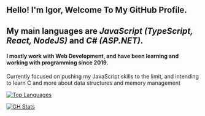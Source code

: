 ## Hello! I'm Igor, Welcome To My GitHub Profile.

## My main languages are *JavaScript (TypeScript, React, NodeJS)* and *C# (ASP.NET)*.
#### I mostly work with Web Development, and have been learning and working with programming since 2019.
 
 Currently focused on pushing my JavaScript skills to the limit, and intending to learn C and more about data structures and memory management

 [![Top Languages](https://github-readme-stats.vercel.app/api/top-langs/?username=Igor-MPereira&layout=compact)](https://github.com/Igor-MPereira/Igor-MPereira)
 
 
 [![GH Stats](https://github-readme-stats.vercel.app/api/?username=Igor-MPereira&show_icons=true&theme=react)](https://github.com/Igor-MPereira/Igor-MPereira)

